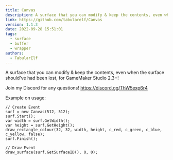 ```yaml
---
title: Canvas
description: A surface that you can modify & keep the contents, even when the surface should've had been lost, for GameMaker Studio 2.3+!
link: https://github.com/tabularelf/Canvas
version: 1.1.3
date: 2022-09-28 15:51:01
tags:
  - surface
  - buffer
  - wrapper
authors:
  - TabularElf
---
```


A surface that you can modify & keep the contents, even when the surface should've had been lost, for GameMaker Studio 2.3+!

Join my Discord for any questions! https://discord.gg/ThW5exp6r4

Example on usage:
```gml
// Create Event
surf = new Canvas(512, 512);
surf.Start();
var width = surf.GetWidth();
var height = surf.GetHeight();
draw_rectangle_colour(32, 32, width, height, c_red, c_green, c_blue, c_yellow, false);
surf.Finish();

// Draw Event
draw_surface(surf.GetSurfaceID(), 0, 0);
```
